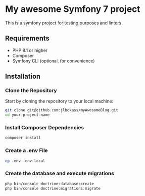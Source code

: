# My awesome Symfony 7 project

This is a symfony project for testing purposes and linters.

## Requirements

- PHP 8.1 or higher
- Composer
- Symfony CLI (optional, for convenience)

## Installation

### Clone the Repository

Start by cloning the repository to your local machine:

```bash
git clone git@github.com:jlbokass/myAwesomeBlog.git
cd your-project-name
```

### Install Composer Dependencies

```bash
composer install
```

### Create a .env File

```bash
cp .env .env.local
```

### Create the database and execute migrations

```bash
php bin/console doctrine:database:create
php bin/console doctrine:migrations:migrate
```

